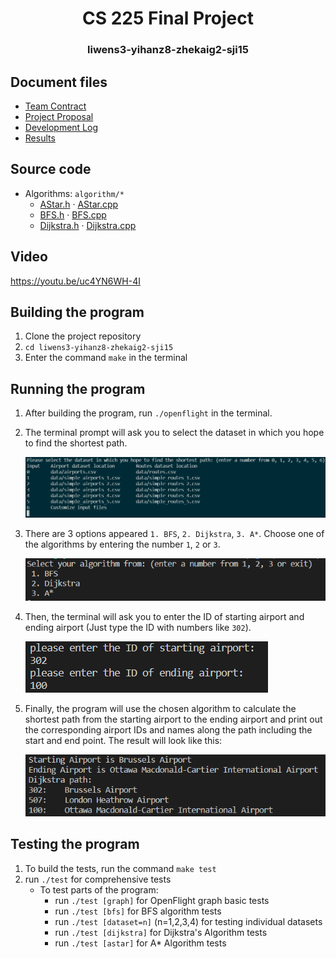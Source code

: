 <h1 align="center"> CS 225 Final Project</h1>
<h3 align="center"> liwens3-yihanz8-zhekaig2-sji15 </h3>

## Document files
* [Team Contract](CONTRACT.md)
* [Project Proposal](Project_Proposal.md)
* [Development Log](Development_Log.md)
* [Results](Results.md)

## Source code
* Algorithms: `algorithm/*`
  * [AStar.h](algorithm/AStar.h) · [AStar.cpp](algorithm/AStar.cpp)
  * [BFS.h](algorithm/BFS.h) · [BFS.cpp](algorithm/BFS.cpp)
  * [Dijkstra.h](algorithm/Dijkstra.h) · [Dijkstra.cpp](algorithm/Dijkstra.cpp)

## Video
https://youtu.be/uc4YN6WH-4I

## Building the program
1. Clone the project repository
2. `cd liwens3-yihanz8-zhekaig2-sji15`
3. Enter the command `make` in the terminal

## Running the program

1. After building the program, run `./openflight` in the terminal.

2. The terminal prompt will ask you to select the dataset in which you hope to find the shortest path.

    ![image](assets/example_choose_dataset.png)

3. There are 3 options appeared `1. BFS`, `2. Dijkstra`, `3. A*`. Choose one of the algorithms by entering the number `1`, `2` or `3`.

    ![Image text](assets/example_choose_algorithm.png)

4. Then, the terminal will ask you to enter the ID of starting airport and ending airport (Just type the ID with numbers like `302`).

    ![Image text](assets/example_set_airport.png)

5. Finally, the program will use the chosen algorithm to calculate the shortest path from the starting airport to the ending airport and print out the corresponding airport IDs and names along the path including the start and end point. The result will look like this:

    ![Image text](assets/example_result.png)

## Testing the program

1. To build the tests, run the command `make test`
2. run `./test` for comprehensive tests
    - To test parts of the program:
      - run `./test [graph]` for OpenFlight graph basic tests
      - run `./test [bfs]` for BFS algorithm tests
      - run `./test [dataset=n]` (n=1,2,3,4) for testing individual datasets
      - run `./test [dijkstra]` for Dijkstra's Algorithm tests
      - run `./test [astar]` for A* Algorithm tests

